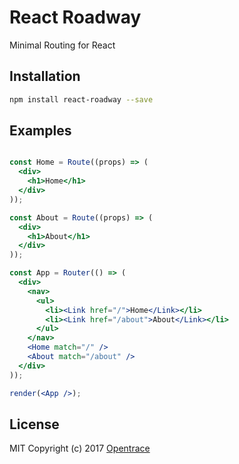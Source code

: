 # React Roadway
Minimal Routing for React

## Installation
```sh
npm install react-roadway --save
```

## Examples

```..jsx

const Home = Route((props) => (
  <div>
    <h1>Home</h1>
  </div>
));

const About = Route((props) => (
  <div>
    <h1>About</h1>
  </div>
));

const App = Router(() => (
  <div>
    <nav>
      <ul>
        <li><Link href="/">Home</Link></li>
        <li><Link href="/about">About</Link></li>
      </ul>
    </nav>
    <Home match="/" />
    <About match="/about" />
  </div>
));

render(<App />);
```

## License
MIT Copyright (c) 2017 [Opentrace](http://opentrace.ca)
